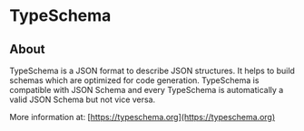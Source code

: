 # TypeSchema

## About

TypeSchema is a JSON format to describe JSON structures. It helps to build
schemas which are optimized for code generation. TypeSchema is compatible with
JSON Schema and every TypeSchema is automatically a valid JSON Schema but not
vice versa.

More information at: [https://typeschema.org](https://typeschema.org)
